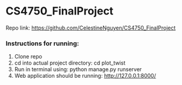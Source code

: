 # CS4750_FinalProject
Repo link: https://github.com/CelestineNguyen/CS4750_FinalProject

### Instructions for running:
1. Clone repo
2. cd into actual project directory: cd plot_twist
3. Run in terminal using:  python manage.py runserver
4. Web application should be running: http://127.0.0.1:8000/

